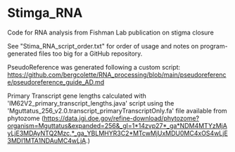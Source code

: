 # Stimga_RNA
Code for RNA analysis from Fishman Lab publication on stigma closure 

See "Stima_RNA_script_order.txt" for order of usage and notes on program-generated files too big for a GitHub repository.

PseudoReference was generated following a custom script: https://github.com/bergcolette/RNA_processing/blob/main/pseudoreference/pseudoreference_guide_AD.md

Primary Transcript gene lengths calculated with 'IM62V2_primary_transcript_lengths.java' script using the 'Mguttatus_256_v2.0.transcript_primaryTranscriptOnly.fa' file available from phytozome (https://data.jgi.doe.gov/refine-download/phytozome?organism=Mguttatus&expanded=256&_gl=1*14zvp27*_ga*NDM4MTYzMjAyLjE3MDAyNTQ2Mzc.*_ga_YBLMHYR3C2*MTcwMjUxMDU0MC4xOS4wLjE3MDI1MTA1NDAuMC4wLjA.)
